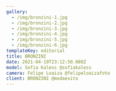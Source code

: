 ```yaml
---
gallery:
  - /img/bronzini-1.jpg
  - /img/bronzini-2.jpg
  - /img/bronzini-3.jpg
  - /img/bronzini-4.jpg
  - /img/bronzini-5.jpg
  - /img/bronzini-6.jpg
templateKey: editorial
title: BRONZINI
date: 2021-04-10T23:12:50.080Z
model: Sofia Kaless @sofiakaless
camera: Felipe Loaiza @felipeloaizafoto
client: BRONZINI @modaexito
---
```

